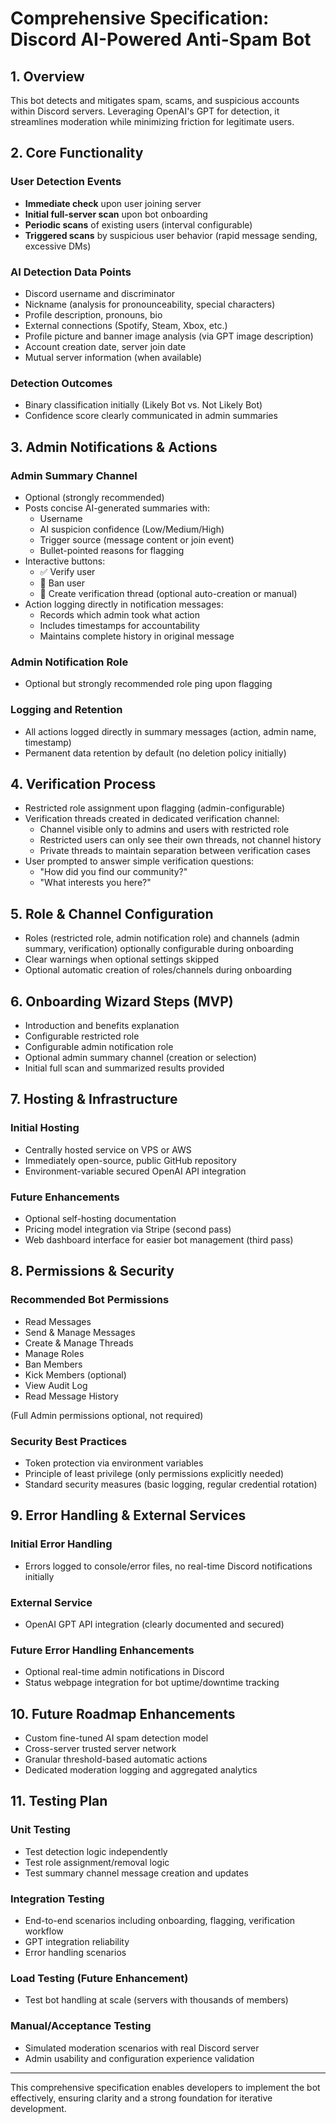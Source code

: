 # Comprehensive Specification: Discord AI-Powered Anti-Spam Bot

## 1. Overview

This bot detects and mitigates spam, scams, and suspicious accounts within Discord servers. Leveraging OpenAI's GPT for detection, it streamlines moderation while minimizing friction for legitimate users.

## 2. Core Functionality

### User Detection Events

- **Immediate check** upon user joining server
- **Initial full-server scan** upon bot onboarding
- **Periodic scans** of existing users (interval configurable)
- **Triggered scans** by suspicious user behavior (rapid message sending, excessive DMs)

### AI Detection Data Points

- Discord username and discriminator
- Nickname (analysis for pronounceability, special characters)
- Profile description, pronouns, bio
- External connections (Spotify, Steam, Xbox, etc.)
- Profile picture and banner image analysis (via GPT image description)
- Account creation date, server join date
- Mutual server information (when available)

### Detection Outcomes

- Binary classification initially (Likely Bot vs. Not Likely Bot)
- Confidence score clearly communicated in admin summaries

## 3. Admin Notifications & Actions

### Admin Summary Channel

- Optional (strongly recommended)
- Posts concise AI-generated summaries with:
  - Username
  - AI suspicion confidence (Low/Medium/High)
  - Trigger source (message content or join event)
  - Bullet-pointed reasons for flagging
- Interactive buttons:
  - ✅ Verify user
  - 🚫 Ban user
  - 🧵 Create verification thread (optional auto-creation or manual)
- Action logging directly in notification messages:
  - Records which admin took what action
  - Includes timestamps for accountability
  - Maintains complete history in original message

### Admin Notification Role

- Optional but strongly recommended role ping upon flagging

### Logging and Retention

- All actions logged directly in summary messages (action, admin name, timestamp)
- Permanent data retention by default (no deletion policy initially)

## 4. Verification Process

- Restricted role assignment upon flagging (admin-configurable)
- Verification threads created in dedicated verification channel:
  - Channel visible only to admins and users with restricted role
  - Restricted users can only see their own threads, not channel history
  - Private threads to maintain separation between verification cases
- User prompted to answer simple verification questions:
  - "How did you find our community?"
  - "What interests you here?"

## 5. Role & Channel Configuration

- Roles (restricted role, admin notification role) and channels (admin summary, verification) optionally configurable during onboarding
- Clear warnings when optional settings skipped
- Optional automatic creation of roles/channels during onboarding

## 6. Onboarding Wizard Steps (MVP)

- Introduction and benefits explanation
- Configurable restricted role
- Configurable admin notification role
- Optional admin summary channel (creation or selection)
- Initial full scan and summarized results provided

## 7. Hosting & Infrastructure

### Initial Hosting

- Centrally hosted service on VPS or AWS
- Immediately open-source, public GitHub repository
- Environment-variable secured OpenAI API integration

### Future Enhancements

- Optional self-hosting documentation
- Pricing model integration via Stripe (second pass)
- Web dashboard interface for easier bot management (third pass)

## 8. Permissions & Security

### Recommended Bot Permissions

- Read Messages
- Send & Manage Messages
- Create & Manage Threads
- Manage Roles
- Ban Members
- Kick Members (optional)
- View Audit Log
- Read Message History

(Full Admin permissions optional, not required)

### Security Best Practices

- Token protection via environment variables
- Principle of least privilege (only permissions explicitly needed)
- Standard security measures (basic logging, regular credential rotation)

## 9. Error Handling & External Services

### Initial Error Handling

- Errors logged to console/error files, no real-time Discord notifications initially

### External Service

- OpenAI GPT API integration (clearly documented and secured)

### Future Error Handling Enhancements

- Optional real-time admin notifications in Discord
- Status webpage integration for bot uptime/downtime tracking

## 10. Future Roadmap Enhancements

- Custom fine-tuned AI spam detection model
- Cross-server trusted server network
- Granular threshold-based automatic actions
- Dedicated moderation logging and aggregated analytics

## 11. Testing Plan

### Unit Testing

- Test detection logic independently
- Test role assignment/removal logic
- Test summary channel message creation and updates

### Integration Testing

- End-to-end scenarios including onboarding, flagging, verification workflow
- GPT integration reliability
- Error handling scenarios

### Load Testing (Future Enhancement)

- Test bot handling at scale (servers with thousands of members)

### Manual/Acceptance Testing

- Simulated moderation scenarios with real Discord server
- Admin usability and configuration experience validation

---

This comprehensive specification enables developers to implement the bot effectively, ensuring clarity and a strong foundation for iterative development.
